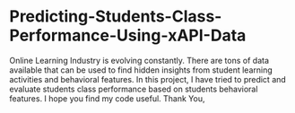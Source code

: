 # Predicting-Students-Class-Performance-Using-xAPI-Data
Online Learning Industry is evolving constantly. There are tons of data available that can be used to find hidden insights from student learning activities and behavioral features. In this project, I have tried to predict and evaluate students class performance based on students behavioral features. I hope you find my code useful. Thank You, 
